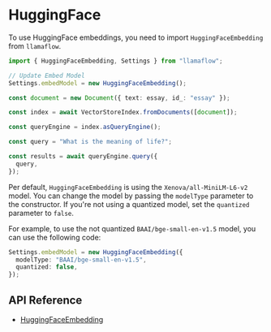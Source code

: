 # HuggingFace

To use HuggingFace embeddings, you need to import `HuggingFaceEmbedding` from `llamaflow`.

```ts
import { HuggingFaceEmbedding, Settings } from "llamaflow";

// Update Embed Model
Settings.embedModel = new HuggingFaceEmbedding();

const document = new Document({ text: essay, id_: "essay" });

const index = await VectorStoreIndex.fromDocuments([document]);

const queryEngine = index.asQueryEngine();

const query = "What is the meaning of life?";

const results = await queryEngine.query({
  query,
});
```

Per default, `HuggingFaceEmbedding` is using the `Xenova/all-MiniLM-L6-v2` model. You can change the model by passing the `modelType` parameter to the constructor.
If you're not using a quantized model, set the `quantized` parameter to `false`.

For example, to use the not quantized `BAAI/bge-small-en-v1.5` model, you can use the following code:

```ts
Settings.embedModel = new HuggingFaceEmbedding({
  modelType: "BAAI/bge-small-en-v1.5",
  quantized: false,
});
```

## API Reference

- [HuggingFaceEmbedding](../../../api/classes/HuggingFaceEmbedding.md)
